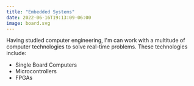 ```yaml
---
title: "Embedded Systems"
date: 2022-06-16T19:13:09-06:00
image: board.svg
---
```


Having studied computer engineering, I'm can work with a multitude of computer
technologies to solve real-time problems. These technologies include:

- Single Board Computers 
- Microcontrollers
- FPGAs